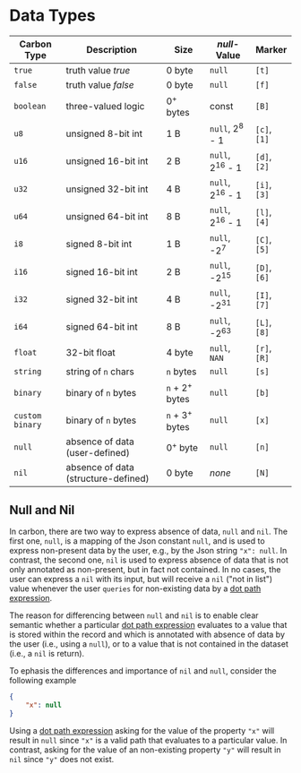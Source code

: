 # Data Types

Carbon Type  | Description             | Size                | *null*-Value      | Marker 
-------------|-------------------------|---------------------|-------------------|------------------
`true`       | truth value *true*  | 0 byte              | `null`            | `[t]`
`false`      | truth value *false* | 0 byte              | `null`            | `[f]`
`boolean`    | three-valued logic    | 0<sup>+</sup> bytes | const | `[B]`
`u8`         | unsigned 8-bit int  | 1 B | `null`, 2<sup>8</sup> - 1  | `[c]`, `[1]`
`u16`        | unsigned 16-bit int | 2 B | `null`, 2<sup>16</sup> - 1 | `[d]`, `[2]`
`u32`        | unsigned 32-bit int | 4 B | `null`, 2<sup>16</sup> - 1 | `[i]`, `[3]`
`u64`        | unsigned 64-bit int | 8 B | `null`, 2<sup>16</sup> - 1 | `[l]`, `[4]`
`i8`         | signed 8-bit int    | 1 B | `null`, -2<sup>7</sup>     | `[C]`, `[5]`
`i16`        | signed 16-bit int   | 2 B | `null`, -2<sup>15</sup>    | `[D]`, `[6]`
`i32`        | signed 32-bit int   | 4 B | `null`, -2<sup>31</sup>    | `[I]`, `[7]`
`i64`        | signed 64-bit int   | 8 B | `null`, -2<sup>63</sup>    | `[L]`, `[8]`
`float`      | 32-bit float | 4 byte  | `null`,  `NAN` | `[r]`, `[R]` 
`string`        | string of `n` chars | `n` bytes | `null`       | `[s]`
`binary`        | binary of `n` bytes | `n` + 2<sup>+</sup> bytes | `null`       | `[b]`
`custom binary` | binary of `n` bytes | `n` + 3<sup>+</sup> bytes | `null`       | `[x]`
`null`      | absence of data (user-defined) | 0<sup>+</sup> byte | `null` | `[n]`
`nil`      | absence of data (structure-defined) | 0 byte | *none* | `[N]`

## Null and Nil
In carbon, there are two way to express absence of data, `null` and `nil`. The first one, `null`, is a
mapping of the Json constant `null`, and is used to express non-present data by the user, e.g., by the
Json string `"x": null`. In contrast, the second one, `nil` is used to express absence of data that is
not only annotated as non-present, but in fact not contained. In no cases, the user can express a `nil`
with its input, but will receive a `nil` ("not in list") value whenever the user `queries` for non-existing
data by a [dot path expression](traversals-queries/path-eval/path-eval.md).

The reason for differencing between `null` and `nil` is to enable clear semantic whether a particular
[dot path expression](traversals-queries/path-eval/path-eval.md) evaluates to a value that is stored
within the record and which is annotated with absence of data by the user (i.e., using a `null`),
or to a value that is not contained in the dataset (i.e., a `nil` is return).

To ephasis the differences and importance of `nil` and `null`, consider the following example

```json
{
    "x": null
}
```

Using a [dot path expression](traversals-queries/path-eval/path-eval.md) asking for the value of
the property `"x"` will result in `null` since `"x"` is a valid path that evaluates to a particular
value. In contrast, asking for the value of an non-existing property `"y"` will result in `nil` since
`"y"` does not exist. 